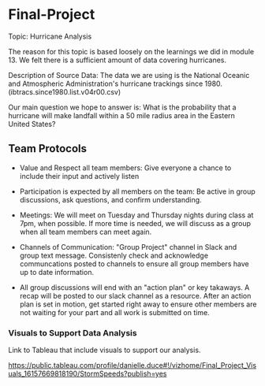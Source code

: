 # Final-Project

Topic: Hurricane Analysis

The reason for this topic is based loosely on the learnings we did in module 13. We felt there is a sufficient amount of data covering hurricanes.  

Description of Source Data: The data we are using is the National Oceanic and Atmospheric Administration's hurricane trackings since 1980. (ibtracs.since1980.list.v04r00.csv)

Our main question we hope to answer is: What is the probability that a hurricane will make landfall within a 50 mile radius area in the Eastern United States? 

## Team Protocols

* Value and Respect all team members: Give everyone a chance to include their input and actively listen

* Participation is expected by all members on the team: Be active in group discussions, ask questions, and confirm understanding. 

* Meetings: We will meet on Tuesday and Thursday nights during class at 7pm, when possible. If more time is needed, we will discuss as a group when all team members can meet again.

* Channels of Communication: "Group Project" channel in Slack and group text message. Consistenly check and acknowledge communcations posted to channels to ensure all group members have up to date information. 

* All group discussions will end with an "action plan" or key takaways. A recap will be posted to our slack channel as a resource. After an action plan is set in motion, get started right away to ensure other members are not waiting for your part and all work is submitted on time.

### Visuals to Support Data Analysis

Link to Tableau that include visuals to support our analysis. 

https://public.tableau.com/profile/danielle.duce#!/vizhome/Final_Project_Visuals_16157669818190/StormSpeeds?publish=yes
